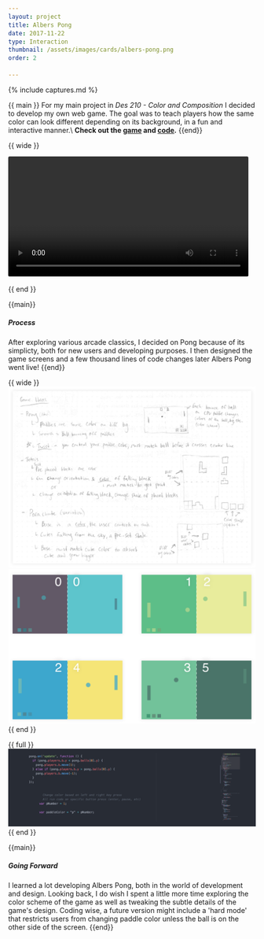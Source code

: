 ```yaml
---
layout: project
title: Albers Pong
date: 2017-11-22
type: Interaction
thumbnail: /assets/images/cards/albers-pong.png
order: 2

---
```

{% include captures.md %}

{{ main }}
For my main project in _Des 210 - Color and Composition_ I decided to develop my own web game. The goal was to teach players how the same color can look different depending on its background, in a fun and interactive manner.\\
**Check out the [game](http://jelias.me/albers-pong) and [code](http://github.com/jelias/albers-pong).**
{{end}}


{{ wide }}

<video width="90%" class="shadow" loop="loop" autoplay style="border-radius: 3px; width: 97%;">
  <source src="/assets/images/projects/albers-pong/gameplay.m4v" type="video/mp4" />
  <source src="/assets/images/projects/albers-pong/gameplay.webm" type="video/webm" />
  Your browser does not support HTML5 video.
</video>

{{ end }}


{{main}}
##### Process

After exploring various arcade classics, I decided on Pong because of its simplicty, both for new users and developing purposes. I then designed the game screens and a few thousand lines of code changes later Albers Pong went live!
{{end}}

{{ wide }}
![Brainstorming game ideas](/assets/images/projects/albers-pong/brainstorm.png)
![Original game screens](/assets/images/projects/albers-pong/game-screens.png)
{{ end }}

{{ full }}
![Main code of the game](/assets/images/projects/albers-pong/code.png)
{{ end }}

{{main}}
##### Going Forward
I learned a lot developing Albers Pong, both in the world of development and design. Looking back, I do wish I spent a little more time exploring the color scheme of the game as well as tweaking the subtle details of the game's design.  Coding wise, a future version might include a 'hard mode' that restricts users from changing paddle color unless the ball is on the other side of the screen.
{{end}}